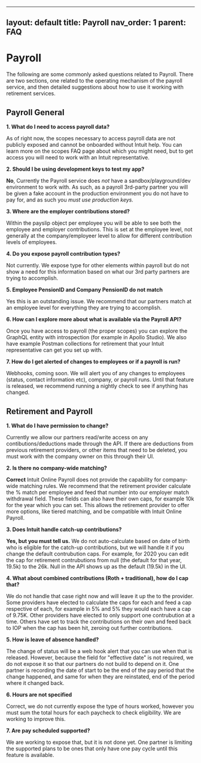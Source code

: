 
---
layout: default
title: Payroll
nav_order: 1
parent: FAQ
---

# Payroll

The following are some commonly asked questions related to Payroll. There are two sections, one related to the operating mechanism of the payroll service, and then detailed suggestions about how to use it working with retirement services. 

## Payroll General 

**1\.  What do I need to access payroll data?**

As of right now, the scopes necessary to access payroll data are not publicly exposed and cannot be onboarded without Intuit help. You can learn more on the scopes FAQ page about which you might need, but to get access you will need to work with an Intuit representative.

**2\. Should I be using development keys to test my app?**

**No**, Currently the Payroll service does *not* have a sandbox/playground/dev environment to work with. As such, as a payroll 3rd-party partner you will be given a fake account in the production environment you do not have to pay for, and as such you *must use production keys.* 

**3\. Where are the employer contributions stored?**

Within the payslip object per employee you will be able to see both the employee and employer contributions. This is set at the employee level, not generally at the company/employeer level to allow for different contribution levels of employees.

**4\. Do you expose payroll contribution types?**

Not currently. We expose type for other elements within payroll but do not show a need for this information based on what our 3rd party partners are trying to accomplish. 

**5\. Employee PensionID and Company PensionID do not match**

Yes this is an outstanding issue. We recommend that our partners match at an employee level for everything they are trying to accomplish.  

**6\. How can I explore more about what is available via the Payroll API?**

Once you have access to payroll (the proper scopes) you can explore the GraphQL entity with introspection (for example in Apollo Studio). We also have example Postman collections for retirement that your Intuit representative can get you set up with. 

  **7\. How do I get alerted of changes to employees or if a payroll is run?**

Webhooks, coming soon. We will alert you of any changes to employees (status, contact information etc), company, or payroll runs. Until that feature is released, we recommend running a nightly check to see if anything has changed. 


## Retirement and Payroll 

**1\. What do I have permission to change?**

Currently we allow our partners read/write access on any contibutions/deductions made through the API. If there are deductions from previous retirement providers, or other items that need to be deleted, you must work with the company owner on this through their UI. 

**2\. Is there no company-wide matching?**

**Correct** Intuit Online Payroll does not provide the capability for company-wide matching rules. We recommend that the retirement provider calculate the % match per employee and feed that number into our employer match withdrawal field. These fields can also have their own caps, for example 10k for the year which you can set. This allows the retirement provider to offer more options, like tiered matching, and be compatible with Intuit Online Payroll. 

**3\. Does Intuit handle catch-up contributions?**

**Yes, but you must tell us.** We do not auto-calculate based on date of birth who is eligible for the catch-up contributions, but we will handle it if you change the default contrubution caps. For example, for 2020 you can edit the cap for retirement contrubutions from null (the default for that year, 19.5k) to the 26k. Null in the API shows up as the default (19.5k) in the UI. 

**4\. What about combined contributions (Roth + traditional), how do I cap that?**

We do not handle that case right now and will leave it up the to the provider. Some providers have elected to calculate the caps for each and feed a cap respective of each, for example in 5% and 5% they would each have a cap of 9.75K. Other providers have elected to only support one contrubution at a time. Others have set to track the contributions on their own and feed back to IOP when the cap has been hit, zeroing out further contributions. 

**5\. How is leave of absence handled?**

The change of status will be a web hook alert that you can use when that is released. However, because the field for "effective date" is not required, we do not expose it so that our partners do not build to depend on it. One partner is recording the date of start to be the end of the pay period that the change happened, and same for when they are reinstated, end of the period where it changed back.  

**6\. Hours are not specified**

Correct, we do not currently expose the type of hours worked, however you must sum the total hours for each paycheck to check eligibility. We are working to improve this. 

**7\. Are pay scheduled supported?**

We are working to expose that, but it is not done yet. One partner is limiting the supported plans to be ones that only have one pay cycle until this feature is available. 

